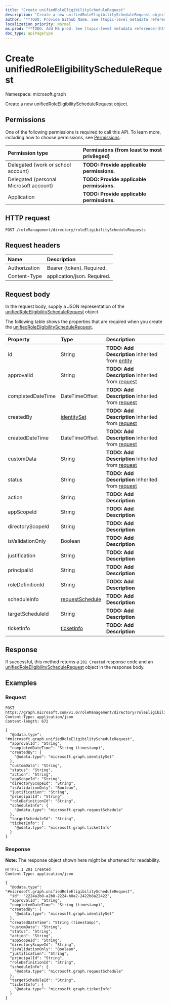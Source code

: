 ```yaml
---
title: "Create unifiedRoleEligibilityScheduleRequest"
description: "Create a new unifiedRoleEligibilityScheduleRequest object."
author: "**TODO: Provide Github Name. See [topic-level metadata reference](https://msgo.azurewebsites.net/add/document/guidelines/metadata.html#topic-level-metadata)**"
localization_priority: Normal
ms.prod: "**TODO: Add MS prod. See [topic-level metadata reference](https://msgo.azurewebsites.net/add/document/guidelines/metadata.html#topic-level-metadata)**"
doc_type: apiPageType
---
```


# Create unifiedRoleEligibilityScheduleRequest
Namespace: microsoft.graph



Create a new unifiedRoleEligibilityScheduleRequest object.

## Permissions
One of the following permissions is required to call this API. To learn more, including how to choose permissions, see [Permissions](/graph/permissions-reference).

|Permission type|Permissions (from least to most privileged)|
|:---|:---|
|Delegated (work or school account)|**TODO: Provide applicable permissions.**|
|Delegated (personal Microsoft account)|**TODO: Provide applicable permissions.**|
|Application|**TODO: Provide applicable permissions.**|

## HTTP request

<!-- {
  "blockType": "ignored"
}
-->
``` http
POST /roleManagement/directory/roleEligibilityScheduleRequests
```

## Request headers
|Name|Description|
|:---|:---|
|Authorization|Bearer {token}. Required.|
|Content-Type|application/json. Required.|

## Request body
In the request body, supply a JSON representation of the [unifiedRoleEligibilityScheduleRequest](../resources/unifiedroleeligibilityschedulerequest.md) object.

The following table shows the properties that are required when you create the [unifiedRoleEligibilityScheduleRequest](../resources/unifiedroleeligibilityschedulerequest.md).

|Property|Type|Description|
|:---|:---|:---|
|id|String|**TODO: Add Description** Inherited from [entity](../resources/entity.md)|
|approvalId|String|**TODO: Add Description** Inherited from [request](../resources/request.md)|
|completedDateTime|DateTimeOffset|**TODO: Add Description** Inherited from [request](../resources/request.md)|
|createdBy|[identitySet](../resources/identityset.md)|**TODO: Add Description** Inherited from [request](../resources/request.md)|
|createdDateTime|DateTimeOffset|**TODO: Add Description** Inherited from [request](../resources/request.md)|
|customData|String|**TODO: Add Description** Inherited from [request](../resources/request.md)|
|status|String|**TODO: Add Description** Inherited from [request](../resources/request.md)|
|action|String|**TODO: Add Description**|
|appScopeId|String|**TODO: Add Description**|
|directoryScopeId|String|**TODO: Add Description**|
|isValidationOnly|Boolean|**TODO: Add Description**|
|justification|String|**TODO: Add Description**|
|principalId|String|**TODO: Add Description**|
|roleDefinitionId|String|**TODO: Add Description**|
|scheduleInfo|[requestSchedule](../resources/requestschedule.md)|**TODO: Add Description**|
|targetScheduleId|String|**TODO: Add Description**|
|ticketInfo|[ticketInfo](../resources/ticketinfo.md)|**TODO: Add Description**|



## Response

If successful, this method returns a `201 Created` response code and an [unifiedRoleEligibilityScheduleRequest](../resources/unifiedroleeligibilityschedulerequest.md) object in the response body.

## Examples

### Request
<!-- {
  "blockType": "request",
  "name": "create_unifiedroleeligibilityschedulerequest_from_"
}
-->
``` http
POST https://graph.microsoft.com/v1.0/roleManagement/directory/roleEligibilityScheduleRequests
Content-Type: application/json
Content-length: 672

{
  "@odata.type": "#microsoft.graph.unifiedRoleEligibilityScheduleRequest",
  "approvalId": "String",
  "completedDateTime": "String (timestamp)",
  "createdBy": {
    "@odata.type": "microsoft.graph.identitySet"
  },
  "customData": "String",
  "status": "String",
  "action": "String",
  "appScopeId": "String",
  "directoryScopeId": "String",
  "isValidationOnly": "Boolean",
  "justification": "String",
  "principalId": "String",
  "roleDefinitionId": "String",
  "scheduleInfo": {
    "@odata.type": "microsoft.graph.requestSchedule"
  },
  "targetScheduleId": "String",
  "ticketInfo": {
    "@odata.type": "microsoft.graph.ticketInfo"
  }
}
```


### Response
**Note:** The response object shown here might be shortened for readability.
<!-- {
  "blockType": "response",
  "truncated": true,
  "@odata.type": "microsoft.graph.unifiedRoleEligibilityScheduleRequest"
}
-->
``` http
HTTP/1.1 201 Created
Content-Type: application/json

{
  "@odata.type": "#microsoft.graph.unifiedRoleEligibilityScheduleRequest",
  "id": "2224a2b8-a2b8-2224-b8a2-2422b8a22422",
  "approvalId": "String",
  "completedDateTime": "String (timestamp)",
  "createdBy": {
    "@odata.type": "microsoft.graph.identitySet"
  },
  "createdDateTime": "String (timestamp)",
  "customData": "String",
  "status": "String",
  "action": "String",
  "appScopeId": "String",
  "directoryScopeId": "String",
  "isValidationOnly": "Boolean",
  "justification": "String",
  "principalId": "String",
  "roleDefinitionId": "String",
  "scheduleInfo": {
    "@odata.type": "microsoft.graph.requestSchedule"
  },
  "targetScheduleId": "String",
  "ticketInfo": {
    "@odata.type": "microsoft.graph.ticketInfo"
  }
}
```

